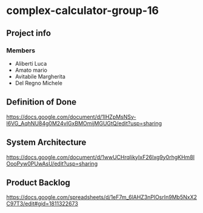 # complex-calculator-group-16
## Project info
### Members
- Aliberti Luca
- Amato mario
- Avitabile Margherita
- Del Regno Michele
## Definition of Done
https://docs.google.com/document/d/1lHZpMsNSy-l6VG_AqhNU84g0M24vIGxBMOmijMGUGtQ/edit?usp=sharing
## System Architecture
https://docs.google.com/document/d/1wwUCHrqlikyIxF26Ixg9y0rhgKHm8IOooPyw0PUwAsU/edit?usp=sharing
## Product Backlog
https://docs.google.com/spreadsheets/d/1eF7m_6lAHZ3nPlOsrIn9Mb5NxX2C97T3/edit#gid=1811322673
